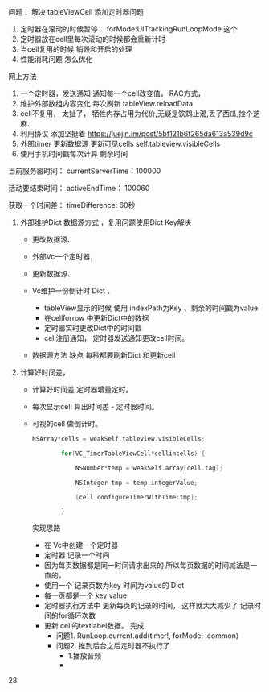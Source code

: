 



问题： 解决  tableViewCell  添加定时器问题 

1. 定时器在滚动的时候暂停：  forMode:UITrackingRunLoopMode 这个
2. 定时器放在cell里每次滚动的时候都会重新计时
3. 当cell复用的时候  销毁和开启的处理
4. 性能消耗问题 怎么优化

网上方法

1. 一个定时器，发送通知 通知每一个cell改变值， RAC方式，
2. 维护外部数组内容变化  每次刷新   tableView.reloadData     
3. cell不复用， 太扯了， 牺牲内存占用为代价,无疑是饮鸩止渴,丢了西瓜,捡个芝麻.
4. 利用协议 添加坚挺着  https://juejin.im/post/5bf121b6f265da613a539d9c
5. 外部timer 更新数据源   更新可见cells    self.tableview.visibleCells
6. 使用手机时间戳每次计算 剩余时间



当前服务器时间： currentServerTime：100000

活动要结束时间： activeEndTime：      100060

获取一个时间差： timeDifference:          60秒







1. 外部维护Dict 数据源方式 ，复用问题使用Dict Key解决

   - 更改数据源、

   - 外部Vc一个定时器，
   - 更新数据源、
   - Vc维护一份倒计时 Dict 、
     - tableView显示的时候 使用  indexPath为Key 、剩余的时间戳为value
     - 在cellforrow 中更新Dict中的数据
     - 定时器实时更改Dict中的时间戳
     - cell注册通知， 定时器发送通知更改cell时间。
   - 数据源方法  缺点 每秒都要刷新Dict  和更新cell

2. 计算好时间差， 

   - 计算好时间差  定时器增量定时。

   - 每次显示cell  算出时间差 - 定时器时间。

   - 可视的cell 做倒计时。

     ```swift
     NSArray*cells = weakSelf.tableview.visibleCells;
     
             for(VC_TimerTableViewCell*cellincells) {
     
                 NSNumber*temp = weakSelf.array[cell.tag];
     
                 NSInteger tmp = temp.integerValue;
     
                 [cell configureTimerWithTime:tmp];
     
             }
     
     
     ```

     实现思路  

     - 在 Vc中创建一个定时器
     - 定时器 记录一个时间
     - 因为每页数据都是同一时间请求出来的  所以每页数据的时间减法是一直的，
     - 使用一个 记录页数为key  时间为value的 Dict
     - 每一页都是一个 key  value 
     - 定时器执行方法中   更新每页的记录的时间， 这样就大大减少了 记录时间的for循环次数
     - 更新 cell的textlabel数据。   完成
       - 问题1.  RunLoop.current.add(timer!, forMode: .common)
       - 问题2. 推到后台之后定时器不执行了
         - 1.播放音频
         - 

   

   

   















28  











